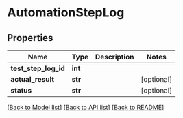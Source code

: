 # AutomationStepLog

## Properties
Name | Type | Description | Notes
------------ | ------------- | ------------- | -------------
**test_step_log_id** | **int** |  | 
**actual_result** | **str** |  | [optional] 
**status** | **str** |  | [optional] 

[[Back to Model list]](../README.md#documentation-for-models) [[Back to API list]](../README.md#documentation-for-api-endpoints) [[Back to README]](../README.md)


